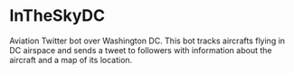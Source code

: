 # InTheSkyDC
Aviation Twitter bot over Washington DC.
This bot tracks aircrafts flying in DC airspace and sends a tweet to followers with information about the aircraft and a map of its location.
